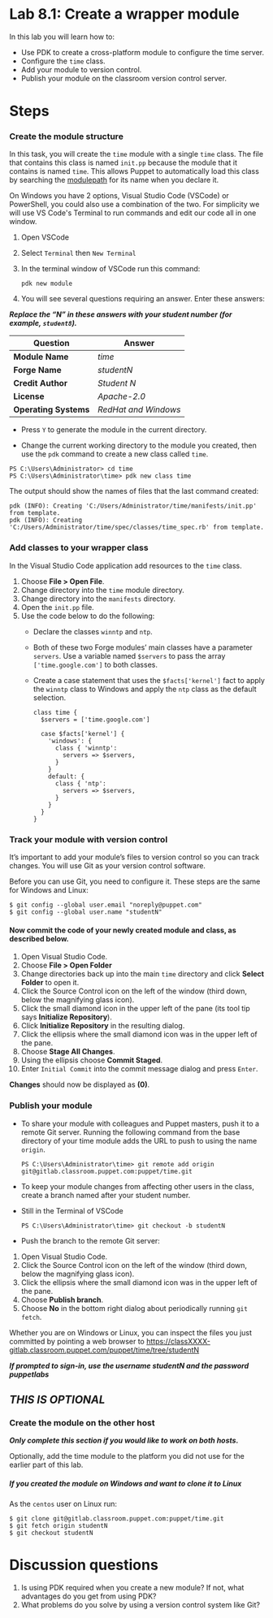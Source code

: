 # Lab 8.1: Create a wrapper module

In this lab you will learn how to:

* Use PDK to create a cross-platform module to configure the time server.
* Configure the `time` class.
* Add your module to version control.
* Publish your module on the classroom version control server.

# Steps

### Create the module structure

In this task, you will create the `time` module with a single `time` class. The file that contains this class is named `init.pp` because the module that it contains is named `time`. This allows Puppet to automatically load this class by searching the [modulepath](https://puppet.com/docs/puppet/latest/dirs_modulepath.html) for its name when you declare it.

On Windows you have 2 options, Visual Studio Code (VSCode) or PowerShell, you could also use a combination of the two. For simplicity we will use VS Code's Terminal to run commands and edit our code all in one window.

1. Open VSCode
1. Select `Terminal` then `New Terminal`
1. In the terminal window of VSCode run this command:

    ```pdk new module```

1. You will see several questions requiring an answer. Enter these answers:

**_Replace the “N” in these answers with your student number (for example, `student8`)._**

| Question           | Answer            |
| ------------------ |-------------------|
| **Module Name**        | *time*              |
| **Forge Name**         | *studentN*          |
| **Credit Author**      | *Student N*         |
| **License**            | *Apache-2.0*        |
| **Operating Systems**  | *RedHat and Windows*|

* Press `Y` to generate the module in the current directory.

* Change the current working directory to the module you created, then use the `pdk` command to create a new class called `time`.

```
PS C:\Users\Administrator> cd time
PS C:\Users\Administrator\time> pdk new class time
```

The output should show the names of files that the last command created:

```
pdk (INFO): Creating 'C:/Users/Administrator/time/manifests/init.pp' from template.
pdk (INFO): Creating 'C:/Users/Administrator/time/spec/classes/time_spec.rb' from template.
```

### Add classes to your wrapper class

In the Visual Studio Code application add resources to the `time` class.

1. Choose **File > Open File**.
1. Change directory into the `time` module directory.
1. Change directory into the `manifests` directory.
1. Open the `init.pp` file.
1. Use the code below to do the following:
    * Declare the classes `winntp` and `ntp`.
    * Both of these two Forge modules’ main classes have a parameter `servers`. Use a variable named `$servers` to pass the array `['time.google.com']` to both classes.
    * Create a case statement that uses the `$facts['kernel']` fact to apply the `winntp` class to Windows and apply the `ntp` class as the default selection.

        ```
        class time {  
          $servers = ['time.google.com']
            
          case $facts['kernel'] {
            'windows': {
              class { 'winntp':
                servers => $servers,
              }
            }
            default: {
              class { 'ntp':
                servers => $servers,
              }
            }
          }
        }
        ```

### Track your module with version control

It’s important to add your module’s files to version control so you can track changes. You will use Git as your version control software. 

Before you can use Git, you need to configure it. These steps are the same for Windows and Linux:

```
$ git config --global user.email "noreply@puppet.com"
$ git config --global user.name "studentN"
```

#### Now commit the code of your newly created module and class, as described below.

1. Open Visual Studio Code.
1. Choose **File > Open Folder**
1. Change directories back up into the main `time` directory and click **Select Folder** to open it.
1. Click the Source Control icon on the left of the window (third down, below the magnifying glass icon).
1. Click the small diamond icon in the upper left of the pane (its tool tip says **Initialize Repository**).
1. Click **Initialize Repository** in the resulting dialog.
1. Click the ellipsis where the small diamond icon was in the upper left of the pane.
1. Choose **Stage All Changes**.
1. Using the ellipsis choose **Commit Staged**.
1. Enter `Initial Commit` into the commit message dialog and press `Enter`.

**Changes** should now be displayed as **(0)**.

### Publish your module

* To share your module with colleagues and Puppet masters, push it to a remote Git server. Running the following command from the base directory of your time module adds the URL to push to using the name `origin`.

    ```PS C:\Users\Administrator\time> git remote add origin git@gitlab.classroom.puppet.com:puppet/time.git```

* To keep your module changes from affecting other users in the class, create a branch named after your student number.
* Still in the Terminal of VSCode

    ```PS C:\Users\Administrator\time> git checkout -b studentN```

* Push the branch to the remote Git server:

1. Open Visual Studio Code.
1. Click the Source Control icon on the left of the window (third down, below the magnifying glass icon).
1. Click the ellipsis where the small diamond icon was in the upper left of the pane.
1. Choose **Publish branch**.
1. Choose **No** in the bottom right dialog about periodically running `git fetch`.

Whether you are on Windows or Linux, you can inspect the files you just committed by pointing a web browser to https://classXXXX-gitlab.classroom.puppet.com/puppet/time/tree/studentN

**_If prompted to sign-in, use the username *studentN* and the password *puppetlabs*_**

## ***THIS IS OPTIONAL***

### Create the module on the other host

**_Only complete this section if you would like to work on both hosts._**

Optionally, add the time module to the platform you did not use for the earlier part of this lab.

##### If you created the module on Windows and want to clone it to Linux

As the `centos` user on Linux run:

```        
$ git clone git@gitlab.classroom.puppet.com:puppet/time.git
$ git fetch origin studentN
$ git checkout studentN
```

# Discussion questions

1. Is using PDK required when you create a new module? If not, what advantages do you get from using PDK?
1. What problems do you solve by using a version control system like Git?